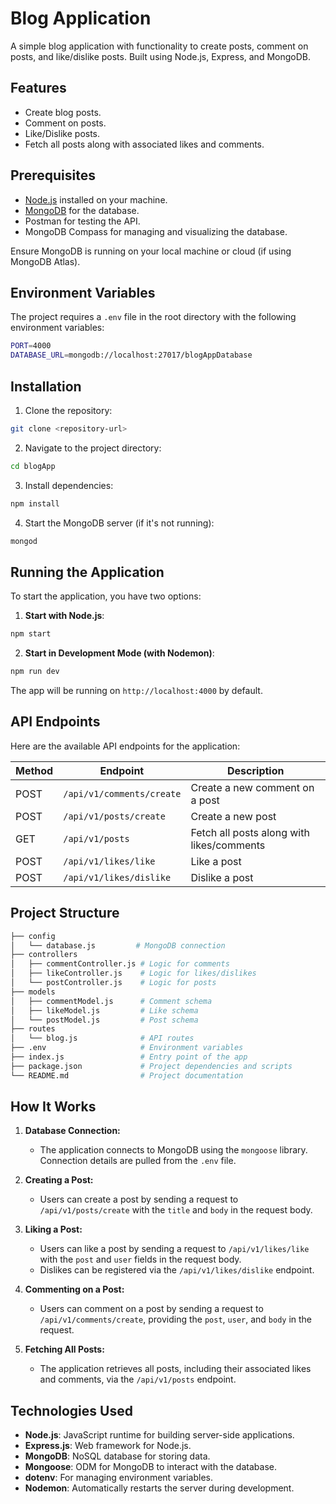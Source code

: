 # Blog Application

A simple blog application with functionality to create posts, comment on posts, and like/dislike posts. Built using Node.js, Express, and MongoDB.

## Features
- Create blog posts.
- Comment on posts.
- Like/Dislike posts.
- Fetch all posts along with associated likes and comments.

## Prerequisites
- [Node.js](https://nodejs.org/en/download/) installed on your machine.
- [MongoDB](https://www.mongodb.com/try/download/community) for the database.
- Postman for testing the API.
- MongoDB Compass for managing and visualizing the database.
  
Ensure MongoDB is running on your local machine or cloud (if using MongoDB Atlas).

## Environment Variables
The project requires a `.env` file in the root directory with the following environment variables:

```bash
PORT=4000
DATABASE_URL=mongodb://localhost:27017/blogAppDatabase
```

## Installation

1. Clone the repository:

```bash
git clone <repository-url>
```

2. Navigate to the project directory:

```bash
cd blogApp
```

3. Install dependencies:

```bash
npm install
```

4. Start the MongoDB server (if it's not running):

```bash
mongod
```

## Running the Application

To start the application, you have two options:

1. **Start with Node.js**:

```bash
npm start
```

2. **Start in Development Mode (with Nodemon)**:

```bash
npm run dev
```

The app will be running on `http://localhost:4000` by default.

## API Endpoints

Here are the available API endpoints for the application:

| Method | Endpoint                  | Description                               |
|--------|---------------------------|-------------------------------------------|
| POST   | `/api/v1/comments/create` | Create a new comment on a post            |
| POST   | `/api/v1/posts/create`    | Create a new post                         |
| GET    | `/api/v1/posts`           | Fetch all posts along with likes/comments |
| POST   | `/api/v1/likes/like`      | Like a post                               |
| POST   | `/api/v1/likes/dislike`   | Dislike a post                            |

## Project Structure

```bash
├── config
│   └── database.js         # MongoDB connection
├── controllers
│   ├── commentController.js # Logic for comments
│   ├── likeController.js    # Logic for likes/dislikes
│   └── postController.js    # Logic for posts
├── models
│   ├── commentModel.js      # Comment schema
│   ├── likeModel.js         # Like schema
│   └── postModel.js         # Post schema
├── routes
│   └── blog.js              # API routes
├── .env                     # Environment variables
├── index.js                 # Entry point of the app
├── package.json             # Project dependencies and scripts
└── README.md                # Project documentation
```

## How It Works

1. **Database Connection:**
   - The application connects to MongoDB using the `mongoose` library. Connection details are pulled from the `.env` file.

2. **Creating a Post:**
   - Users can create a post by sending a request to `/api/v1/posts/create` with the `title` and `body` in the request body.

3. **Liking a Post:**
   - Users can like a post by sending a request to `/api/v1/likes/like` with the `post` and `user` fields in the request body.
   - Dislikes can be registered via the `/api/v1/likes/dislike` endpoint.

4. **Commenting on a Post:**
   - Users can comment on a post by sending a request to `/api/v1/comments/create`, providing the `post`, `user`, and `body` in the request.

5. **Fetching All Posts:**
   - The application retrieves all posts, including their associated likes and comments, via the `/api/v1/posts` endpoint.

## Technologies Used
- **Node.js**: JavaScript runtime for building server-side applications.
- **Express.js**: Web framework for Node.js.
- **MongoDB**: NoSQL database for storing data.
- **Mongoose**: ODM for MongoDB to interact with the database.
- **dotenv**: For managing environment variables.
- **Nodemon**: Automatically restarts the server during development.
